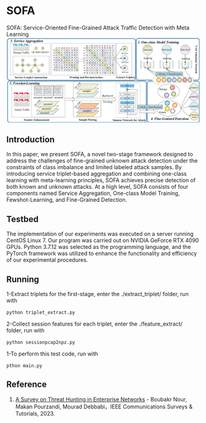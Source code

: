 # SOFA
SOFA: Service-Oriented Fine-Grained Attack Traffic Detection with Meta Learning
![image](https://github.com/zeroDetect/SOFA/blob/main/img/framework.png)


## Introduction
In this paper, we present SOFA, a novel two-stage framework designed to address the challenges of fine-grained unknown attack detection under the constraints of class imbalance and limited labeled attack samples. By introducing service triplet-based aggregation and combining one-class learning with meta-learning principles, SOFA achieves precise detection of both known and unknown attacks. At a high level, SOFA consists of four components named Service Aggregation, One-class Model Training, Fewshot-Learning, and Fine-Grained Detection.

## Testbed
The implementation of our experiments was executed on a server running CentOS Linux 7. Our program was carried out on NVIDIA GeForce RTX 4090 GPUs. Python 3.7.12 was selected as the programming language, and the PyTorch framework was utilized to enhance the functionality and efficiency of our experimental procedures. 

## Running
1-Extract triplets for the first-stage, enter the ./extract_triplet/ folder, run with
```
python triplet_extract.py
```
2-Collect session features for each triplet, enter the ./feature_extract/ folder, run with
```
python sessionpcap2npz.py
```
1-To perform this test code, run with
```
pthon main.py
```
## Reference
1. [A Survey on Threat Hunting in Enterprise Networks](https://ieeexplore.ieee.org/stamp/stamp.jsp?tp=&arnumber=10216378) -  Boubakr Nour, Makan Pourzandi, Mourad Debbabi，IEEE Communications Surveys & Tutorials, 2023.
